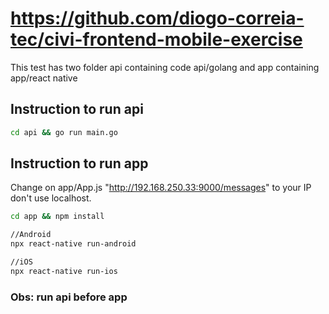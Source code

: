 # https://github.com/diogo-correia-tec/civi-frontend-mobile-exercise

This test has two folder api containing code api/golang and app containing app/react native

## Instruction to run api

```bash
cd api && go run main.go
```

## Instruction to run app

Change on app/App.js "http://192.168.250.33:9000/messages" to your IP don't use localhost.

```bash
cd app && npm install

//Android
npx react-native run-android

//iOS
npx react-native run-ios
```

### Obs: run api before app

